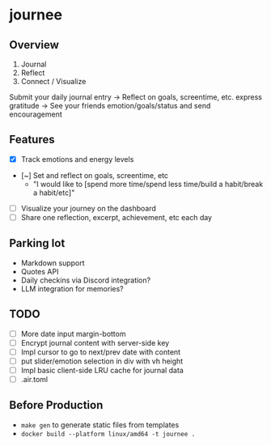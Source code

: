 # journee

## Overview
1. Journal
2. Reflect
3. Connect / Visualize

Submit your daily journal entry -> Reflect on goals, screentime, etc. express gratitude -> See your friends emotion/goals/status and send encouragement

## Features
- [x] Track emotions and energy levels
- [~] Set and reflect on goals, screentime, etc
  - "I would like to [spend more time/spend less time/build a habit/break a habit/etc]"
- [ ] Visualize your journey on the dashboard
- [ ] Share one reflection, excerpt, achievement, etc each day

## Parking lot
- Markdown support
- Quotes API
- Daily checkins via Discord integration?
- LLM integration for memories?

## TODO
- [ ] More date input margin-bottom
- [ ] Encrypt journal content with server-side key
- [ ] Impl cursor to go to next/prev date with content
- [ ] put slider/emotion selection in div with vh height
- [ ] Impl basic client-side LRU cache for journal data
- [ ] .air.toml

## Before Production
- `make gen` to generate static files from templates
- `docker build --platform linux/amd64 -t journee .`
